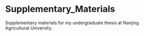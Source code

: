 # Supplementary_Materials
Supplementary materials for my undergraduate thesis at Nanjing Agricultural University.
